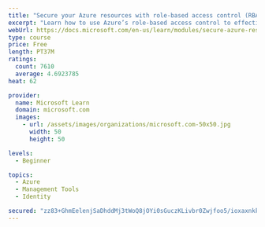 ```yaml
---
title: "Secure your Azure resources with role-based access control (RBAC)"
excerpt: "Learn how to use Azure’s role-based access control to effectively manage your team’s access to Azure resources."
webUrl: https://docs.microsoft.com/en-us/learn/modules/secure-azure-resources-with-rbac/
type: course
price: Free
length: PT37M
ratings:
  count: 7610
  average: 4.6923785
heat: 62

provider:
  name: Microsoft Learn
  domain: microsoft.com
  images:
    - url: /assets/images/organizations/microsoft.com-50x50.jpg
      width: 50
      height: 50

levels:
  - Beginner

topics:
  - Azure
  - Management Tools
  - Identity

secured: "zz83+GhmEelenjSaDhddMj3tWoQ8jOYi0sGuczKLivbr0Zwjfoo5/ioxaxnkkWJeL8VaDOS36pQB6r9J3Bk+jI9paFnkJvlPLh3uxZUh5yw5ADjvg1QStGhmh+MYmjEgcavdq0cEimtHl4VNG/m8v0EBVT1p/af2pk+/DS40Sk/Pe0bi95uHdnxelGwQcVud/pZPhND/b38AK6uj5QuQMRyYUk47Kg8Wd2pxq5XKjf7MxP4P+WJ9nE+eh0h+yTfP4ttBRwATJmzPtcT5PBILwlNIX5/NfFIdk5LUy4y9bkm4KlCgS10C66VqY2wzQGZgCUm5C+Cn7ytsunx5eV+rgg8xfAsrVNBit1kIgpmCskLJ1zEkrDsTMtXonz9cVxjoC/rnXExUNrcDT5WhOIpBz7l7SwqW9a8ti6GTI9eHlP4=;XbwKN5Y1D3wXGtnTrGKNQQ=="
---
```


